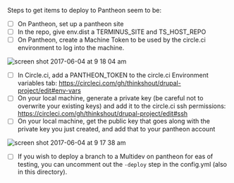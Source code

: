 Steps to get items to deploy to Pantheon seem to be:
- [ ] On Pantheon, set up a pantheon site
- [ ] In the repo, give env.dist a TERMINUS_SITE and TS_HOST_REPO
- [ ] On Pantheon, create a Machine Token to be used by the circle.ci environment to log into the machine.

![screen shot 2017-06-04 at 9 18 04 am](https://cloud.githubusercontent.com/assets/999525/26763379/d8156718-4906-11e7-94ff-1364ee5eda7e.png)

- [ ]  In Circle.ci, add a PANTHEON_TOKEN to the circle.ci Environment variables tab:
https://circleci.com/gh/thinkshout/drupal-project/edit#env-vars
- [ ] On your local machine, generate a private key (be careful not to overwrite your existing keys) and add it to the circle.ci ssh permissions: https://circleci.com/gh/thinkshout/drupal-project/edit#ssh
- [ ] On your local machine, get the public key that goes along with the private key you just created, and add that to your pantheon account 

![screen shot 2017-06-04 at 9 17 38 am](https://cloud.githubusercontent.com/assets/999525/26763383/df9d21ec-4906-11e7-8298-2842e203e945.png)

- [ ] If you wish to deploy a branch to a Multidev on pantheon for eas of testing, you can uncomment out the `-deploy` step
in the config.yml (also in this directory).
